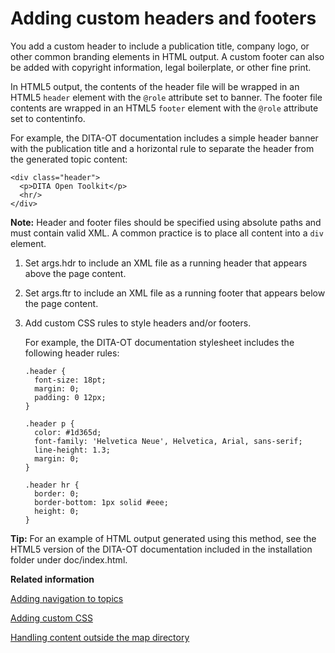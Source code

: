 # Adding custom headers and footers

You add a custom header to include a publication title, company logo, or other common branding elements in HTML output. A custom footer can also be added with copyright information, legal boilerplate, or other fine print.

In HTML5 output, the contents of the header file will be wrapped in an HTML5 `header` element with the `@role` attribute set to banner. The footer file contents are wrapped in an HTML5 `footer` element with the `@role` attribute set to contentinfo.

For example, the DITA-OT documentation includes a simple header banner with the publication title and a horizontal rule to separate the header from the generated topic content:

```
<div class="header">
  <p>DITA Open Toolkit</p>
  <hr/>
</div>
```

**Note:** Header and footer files should be specified using absolute paths and must contain valid XML. A common practice is to place all content into a `div` element.

1.  Set args.hdr to include an XML file as a running header that appears above the page content.

2.  Set args.ftr to include an XML file as a running footer that appears below the page content.

3.  Add custom CSS rules to style headers and/or footers.

    For example, the DITA-OT documentation stylesheet includes the following header rules:

    ```
    .header {
      font-size: 18pt;
      margin: 0;
      padding: 0 12px;
    }
    
    .header p {
      color: #1d365d;
      font-family: 'Helvetica Neue', Helvetica, Arial, sans-serif;
      line-height: 1.3;
      margin: 0;
    }
    
    .header hr {
      border: 0;
      border-bottom: 1px solid #eee;
      height: 0;
    }
    ```


**Tip:** For an example of HTML output generated using this method, see the HTML5 version of the DITA-OT documentation included in the installation folder under doc/index.html.

**Related information**  


[Adding navigation to topics](../topics/html-customization-navigation.md)

[Adding custom CSS](../topics/html-customization-css.md)

[Handling content outside the map directory](../parameters/generate-copy-outer.md)


